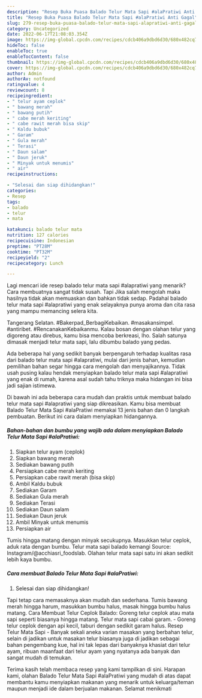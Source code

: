 ```yaml
---
description: "Resep Buka Puasa Balado Telur Mata Sapi #alaPratiwi Anti Gagal"
title: "Resep Buka Puasa Balado Telur Mata Sapi #alaPratiwi Anti Gagal"
slug: 279-resep-buka-puasa-balado-telur-mata-sapi-alapratiwi-anti-gagal
category: Uncategorized
date: 2022-06-17T21:08:03.354Z
image: https://img-global.cpcdn.com/recipes/cdcb406a9dbd6d30/680x482cq70/balado-telur-mata-sapi-alapratiwi-foto-resep-utama.jpg
hideToc: false
enableToc: true
enableTocContent: false
thumbnail: https://img-global.cpcdn.com/recipes/cdcb406a9dbd6d30/680x482cq70/balado-telur-mata-sapi-alapratiwi-foto-resep-utama.jpg
cover: https://img-global.cpcdn.com/recipes/cdcb406a9dbd6d30/680x482cq70/balado-telur-mata-sapi-alapratiwi-foto-resep-utama.jpg
author: Admin
authorAv: notfound
ratingvalue: 4
reviewcount: 8
recipeingredient:
- " telur ayam ceplok"
- " bawang merah"
- " bawang putih"
- " cabe merah keriting"
- " cabe rawit merah bisa skip"
- " Kaldu bubuk"
- " Garam"
- " Gula merah"
- " Terasi"
- " Daun salam"
- " Daun jeruk"
- " Minyak untuk menumis"
- " air"
recipeinstructions:

- "Selesai dan siap dihidangkan!"
categories:
- Resep
tags:
- balado
- telur
- mata

katakunci: balado telur mata 
nutrition: 127 calories
recipecuisine: Indonesian
preptime: "PT28M"
cooktime: "PT32M"
recipeyield: "2"
recipecategory: Lunch

---
```



Lagi mencari ide resep balado telur mata sapi #alapratiwi yang menarik? Cara membuatnya sangat tidak susah. Tapi Jika salah mengolah maka hasilnya tidak akan memuaskan dan bahkan tidak sedap. Padahal balado telur mata sapi #alapratiwi yang enak selayaknya punya aroma dan cita rasa yang mampu memancing selera kita.


Tangerang Selatan. #Bakerpad_BerbagiKebaikan. #masakansimpel. #antiribet. #RencanakanKebaikanmu. Kalau bosan dengan olahan telur yang digoreng atau direbus, kamu bisa mencoba berkreasi, lho. Salah satunya dimasak menjadi telur mata sapi, lalu dibumbu balado yang pedas.

Ada beberapa hal yang sedikit banyak berpengaruh terhadap kualitas rasa dari balado telur mata sapi #alapratiwi, mulai dari jenis bahan, kemudian pemilihan bahan segar hingga cara mengolah dan menyajikannya. Tidak usah pusing kalau hendak menyiapkan balado telur mata sapi #alapratiwi yang enak di rumah, karena asal sudah tahu triknya maka hidangan ini bisa jadi sajian istimewa.


Di bawah ini ada beberapa cara mudah dan praktis untuk membuat balado telur mata sapi #alapratiwi yang siap dikreasikan. Kamu bisa membuat Balado Telur Mata Sapi #alaPratiwi memakai 13 jenis bahan dan 0 langkah pembuatan. Berikut ini cara dalam menyiapkan hidangannya.

<!--inarticleads1-->

##### Bahan-bahan dan bumbu yang wajib ada dalam menyiapkan Balado Telur Mata Sapi #alaPratiwi:

1. Siapkan  telur ayam (ceplok)
1. Siapkan  bawang merah
1. Sediakan  bawang putih
1. Persiapkan  cabe merah keriting
1. Persiapkan  cabe rawit merah (bisa skip)
1. Ambil  Kaldu bubuk
1. Sediakan  Garam
1. Sediakan  Gula merah
1. Sediakan  Terasi
1. Sediakan  Daun salam
1. Sediakan  Daun jeruk
1. Ambil  Minyak untuk menumis
1. Persiapkan  air


Tumis hingga matang dengan minyak secukupnya. Masukkan telur ceplok, aduk rata dengan bumbu. Telur mata sapi balado kemangi Source: Instagram/@acchiasri_foodslab. Olahan telur mata sapi satu ini akan sedikit lebih kaya bumbu. 

<!--inarticleads2-->

##### Cara membuat Balado Telur Mata Sapi #alaPratiwi:


1. Selesai dan siap dihidangkan!

Tapi tetap cara memasaknya akan mudah dan sederhana. Tumis bawang merah hingga harum, masukkan bumbu halus, masak hingga bumbu halus matang. Cara Membuat Telur Ceplok Balado: Goreng telur ceplok atau mata sapi seperti biasanya hingga matang. Telur mata sapi cabai garam. - Goreng telur ceplok dengan api kecil, taburi dengan sedikit garam halus. Resep Telur Mata Sapi - Banyak sekali aneka varian masakan yang berbahan telur, selain di jadikan untuk masakan telur biasanya juga di jadikan sebagai bahan pengembang kue, hal ini tak lepas dari banyaknya khasiat dari telur ayam, ribuan maanfaat dari telur ayam yang nyatanya ada banyak dan sangat mudah di temukan. 

Terima kasih telah membaca resep yang kami tampilkan di sini. Harapan kami, olahan Balado Telur Mata Sapi #alaPratiwi yang mudah di atas dapat membantu kamu menyiapkan makanan yang menarik untuk keluarga/teman maupun menjadi ide dalam berjualan makanan. Selamat menikmati
